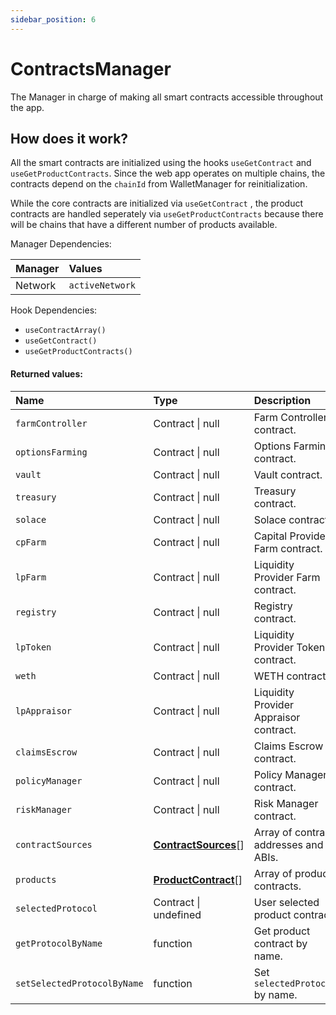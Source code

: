 ```yaml
---
sidebar_position: 6
---
```


# ContractsManager

The Manager in charge of making all smart contracts accessible throughout the app.

## How does it work?

All the smart contracts are initialized using the hooks `useGetContract` and `useGetProductContracts`. Since the web app operates on multiple chains, the contracts depend on the `chainId` from WalletManager for reinitialization.

While the core contracts are initialized via `useGetContract` , the product contracts are handled seperately via `useGetProductContracts` because there will be chains that have a different number of products available.

Manager Dependencies:

| Manager | Values                                                          |
| :--- | :------------------------------------------------------------------- |
| Network | `activeNetwork`

Hook Dependencies:
- `useContractArray()`
- `useGetContract()`
- `useGetProductContracts()`

#### Returned values:
| Name | Type | Description                                                          |
| :--- | :--- | :------------------------------------------------------------------- |
|`farmController` | Contract \| null | Farm Controller contract.
|`optionsFarming` | Contract \| null | Options Farming contract.
|`vault` | Contract \| null | Vault contract.
|`treasury` | Contract \| null | Treasury contract.
|`solace` | Contract \| null | Solace contract.
|`cpFarm` | Contract \| null | Capital Provider Farm contract.
|`lpFarm` | Contract \| null | Liquidity Provider Farm contract.
|`registry` | Contract \| null | Registry contract.
|`lpToken` | Contract \| null | Liquidity Provider Token contract.
|`weth` | Contract \| null | WETH contract.
|`lpAppraisor` | Contract \| null | Liquidity Provider Appraisor contract.
|`claimsEscrow` | Contract \| null | Claims Escrow contract.
|`policyManager` | Contract \| null | Policy Manager contract.
|`riskManager` | Contract \| null | Risk Manager contract.
|`contractSources` | [**ContractSources**](/docs/dev-docs/frontend/constants/types#contractsources-exported)[] | Array of contract addresses and ABIs.
|`products` | [**ProductContract**](/docs/dev-docs/frontend/constants/types#productcontract-exported)[] | Array of product contracts.
|`selectedProtocol` | Contract \| undefined | User selected product contract.
|`getProtocolByName` | function | Get product contract by name.
|`setSelectedProtocolByName` | function | Set `selectedProtocol` by name.